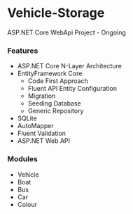# Vehicle-Storage

ASP.NET Core WebApi Project - Ongoing

### Features

- ASP.NET Core N-Layer Architecture
- EntityFramework Core
  - Code First Approach
  - Fluent API Entity Configuration
  - Migration
  - Seeding Database
  - Generic Repository
- SQLite
- AutoMapper
- Fluent Validation
- ASP.NET Web API

### Modules

- Vehicle
- Boat
- Bus
- Car
- Colour
